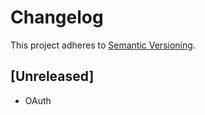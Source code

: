 # Changelog

This project adheres to [Semantic Versioning](https://semver.org/spec/v2.0.0.html).

## [Unreleased]

- OAuth
